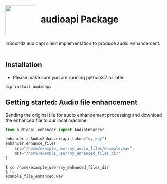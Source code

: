 <h1><img align="center" height="90" src="https://drive.google.com/uc?export=view&id=1b1DHDNsl_XGjtU_AK1QR9q_lSo3iLQ4x"> &nbsp; audioapi Package</h1>
InSoundz audioapi client implementation to produce audio enhancement.
<br />
<br />

## Installation
- Please make sure you are running python3.7 or later.
```console
pip install audioapi
```

## Getting started: Audio file enhancement
Sending the original file for audio enhancement processing and download the enhanced file to our local machine.

```python
from audioapi.enhancer import AudioEnhancer

enhancer = AudioEnhancer(api_token="my_key")
enhancer.enhance_file(
    src="/home/example_user/my_audio_files/example.wav", 
    dst="/home/example_user/my_enhanced_files_dir"
)
```

```console
$ cd /home/example_user/my_enhanced_files_dir
$ ls
example_file_enhanced.wav
```
